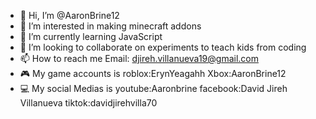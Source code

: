 - 👋 Hi, I’m @AaronBrine12
- 👀 I’m interested in making minecraft addons
- 🌱 I’m currently learning JavaScript
- 💞️ I’m looking to collaborate on experiments to teach kids from coding
- 📫 How to reach me Email: djireh.villanueva19@gmail.com
- 🎮 My game accounts is roblox:ErynYeagahh Xbox:AaronBrine12
- 💻 My social Medias is youtube:Aaronbrine facebook:David Jireh Villanueva tiktok:davidjirehvilla70
<!---
AaronBrine12/AaronBrine12 is a ✨ special ✨ repository because its `README.md` (this file) appears on your GitHub profile.
You can click the Preview link to take a look at your changes.
--->
